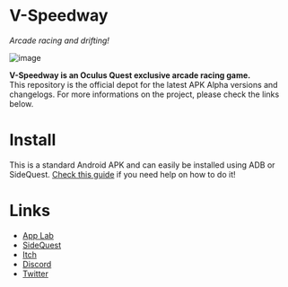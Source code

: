 # V-Speedway
*Arcade racing and drifting!*

![image](https://user-images.githubusercontent.com/5889576/119619488-54fdd500-be04-11eb-9182-2f602667e0dd.png)

**V-Speedway is an Oculus Quest exclusive arcade racing game.**  
This repository is the official depot for the latest APK Alpha versions and changelogs. For more informations on the project, please check the links below.

# Install
This is a standard Android APK and can easily be installed using ADB or SideQuest. [Check this guide](https://skarredghost.com/2019/06/19/how-to-install-uninstall-unapproved-apps-oculus-quest-sidequest/) if you need help on how to do it!

# Links
- [App Lab](https://www.oculus.com/experiences/quest/3927222113966481/)
- [SideQuest](https://sidequestvr.com/app/458/v-speedway)  
- [Itch](https://danjelricci.itch.io/v-speedway)  
- [Discord](http://discord.gg/cHtPANW) 
- [Twitter](https://twitter.com/commutergames)  

